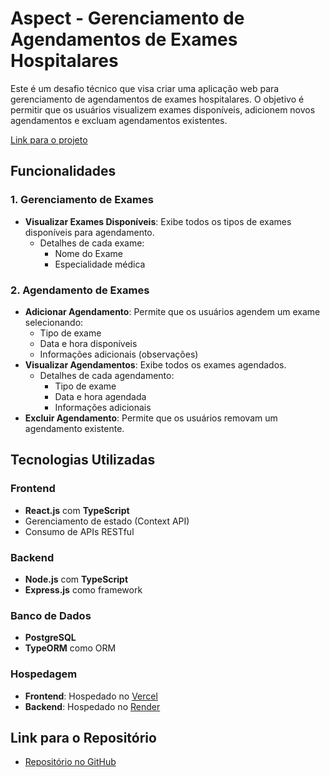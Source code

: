 # Aspect - Gerenciamento de Agendamentos de Exames Hospitalares

Este é um desafio técnico que visa criar uma aplicação web para gerenciamento de agendamentos de exames hospitalares. O objetivo é permitir que os usuários visualizem exames disponíveis, adicionem novos agendamentos e excluam agendamentos existentes.

[Link para o projeto](https://aspect-frontend.vercel.app)

## Funcionalidades

### 1. Gerenciamento de Exames
- **Visualizar Exames Disponíveis**: Exibe todos os tipos de exames disponíveis para agendamento.
  - Detalhes de cada exame:
    - Nome do Exame
    - Especialidade médica

### 2. Agendamento de Exames
- **Adicionar Agendamento**: Permite que os usuários agendem um exame selecionando:
  - Tipo de exame
  - Data e hora disponíveis
  - Informações adicionais (observações)
- **Visualizar Agendamentos**: Exibe todos os exames agendados.
  - Detalhes de cada agendamento:
    - Tipo de exame
    - Data e hora agendada
    - Informações adicionais
- **Excluir Agendamento**: Permite que os usuários removam um agendamento existente.

## Tecnologias Utilizadas

### Frontend
- **React.js** com **TypeScript**
- Gerenciamento de estado (Context API)
- Consumo de APIs RESTful

### Backend
- **Node.js** com **TypeScript**
- **Express.js** como framework

### Banco de Dados
- **PostgreSQL**
- **TypeORM** como ORM

### Hospedagem
- **Frontend**: Hospedado no [Vercel](https://vercel.com/)
- **Backend**: Hospedado no [Render](https://render.com/)

## Link para o Repositório

- [Repositório no GitHub](https://github.com/yanni-nadur/aspect-agendamentos)
